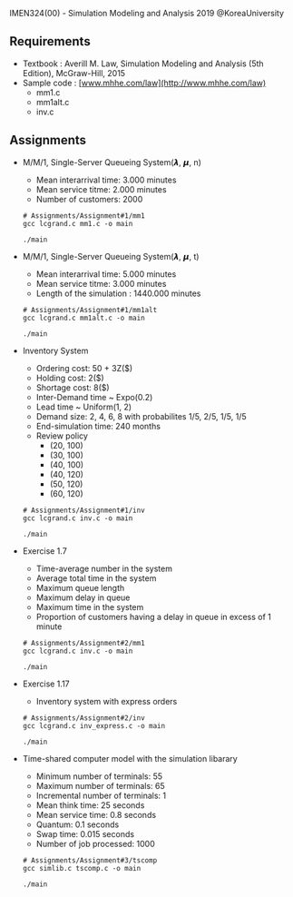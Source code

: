IMEN324(00) - Simulation Modeling and Analysis 2019 @KoreaUniversity

## Requirements

- Textbook : Averill M. Law, Simulation Modeling and Analysis (5th Edition), McGraw-Hill, 2015
- Sample code : [www.mhhe.com/law](http://www.mhhe.com/law)
  - mm1.c
  - mm1alt.c
  - inv.c

## Assignments

- M/M/1, Single-Server Queueing System(𝞴, 𝞵, n)

  - Mean interarrival time: 3.000 minutes
  - Mean service titme: 2.000 minutes
  - Number of customers: 2000

  ```shell
  # Assignments/Assignment#1/mm1
  gcc lcgrand.c mm1.c -o main
  ```

  ```
  ./main
  ```

- M/M/1, Single-Server Queueing System(𝞴, 𝞵, t)

  - Mean interarrival time: 5.000 minutes
  - Mean service titme: 3.000 minutes
  - Length of the simulation : 1440.000 minutes

  ```shell
  # Assignments/Assignment#1/mm1alt
  gcc lcgrand.c mm1alt.c -o main
  ```

  ```shell
  ./main
  ```

- Inventory System

  - Ordering cost: 50 + 3Z(\$)
  - Holding cost: 2(\$)
  - Shortage cost: 8(\$)
  - Inter-Demand time ~ Expo(0.2)
  - Lead time ~ Uniform(1, 2)
  - Demand size: 2, 4, 6, 8 with probabilites 1/5, 2/5, 1/5, 1/5
  - End-simulation time: 240 months
  - Review policy
    - (20, 100)
    - (30, 100)
    - (40, 100)
    - (40, 120)
    - (50, 120)
    - (60, 120)

  ```shell
  # Assignments/Assignment#1/inv
  gcc lcgrand.c inv.c -o main
  ```

  ```shell
  ./main
  ```

- Exercise 1.7

  - Time-average number in the system
  - Average total time in the system
  - Maximum queue length
  - Maximum delay in queue
  - Maximum time in the system
  - Proportion of customers having a delay in queue in excess of 1 minute

  ```shell
  # Assignments/Assignment#2/mm1
  gcc lcgrand.c inv.c -o main
  ```

  ```shell
  ./main
  ```

- Exercise 1.17

  - Inventory system with express orders

  ```shell
  # Assignments/Assignment#2/inv
  gcc lcgrand.c inv_express.c -o main
  ```

  ```shell
  ./main
  ```

- Time-shared computer model with the simulation libarary

  - Minimum number of terminals: 55
  - Maximum number of terminals: 65
  - Incremental number of terminals: 1
  - Mean think time: 25 seconds
  - Mean service time: 0.8 seconds
  - Quantum: 0.1 seconds
  - Swap time: 0.015 seconds
  - Number of job processed: 1000

  ```shell
  # Assignments/Assignment#3/tscomp
  gcc simlib.c tscomp.c -o main
  ```

  ```shell
  ./main
  ```
